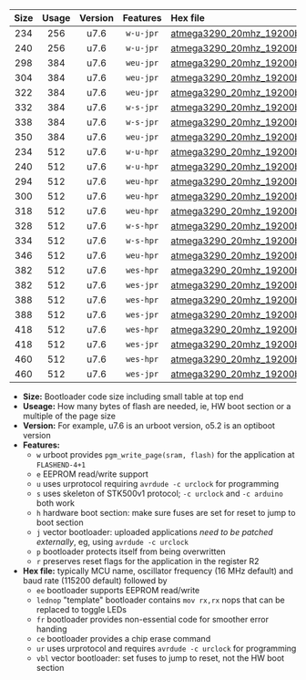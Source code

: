 |Size|Usage|Version|Features|Hex file|
|:-:|:-:|:-:|:-:|:--|
|234|256|u7.6|`w-u-jpr`|[atmega3290_20mhz_19200bps_ur_vbl.hex](https://raw.githubusercontent.com/stefanrueger/urboot/main//atmega3290_20mhz_19200bps_ur_vbl.hex)|
|240|256|u7.6|`w-u-jpr`|[atmega3290_20mhz_19200bps_lednop_ur_vbl.hex](https://raw.githubusercontent.com/stefanrueger/urboot/main//atmega3290_20mhz_19200bps_lednop_ur_vbl.hex)|
|298|384|u7.6|`weu-jpr`|[atmega3290_20mhz_19200bps_ee_ur_vbl.hex](https://raw.githubusercontent.com/stefanrueger/urboot/main//atmega3290_20mhz_19200bps_ee_ur_vbl.hex)|
|304|384|u7.6|`weu-jpr`|[atmega3290_20mhz_19200bps_ee_lednop_ur_vbl.hex](https://raw.githubusercontent.com/stefanrueger/urboot/main//atmega3290_20mhz_19200bps_ee_lednop_ur_vbl.hex)|
|322|384|u7.6|`weu-jpr`|[atmega3290_20mhz_19200bps_ee_lednop_fr_ur_vbl.hex](https://raw.githubusercontent.com/stefanrueger/urboot/main//atmega3290_20mhz_19200bps_ee_lednop_fr_ur_vbl.hex)|
|332|384|u7.6|`w-s-jpr`|[atmega3290_20mhz_19200bps_vbl.hex](https://raw.githubusercontent.com/stefanrueger/urboot/main//atmega3290_20mhz_19200bps_vbl.hex)|
|338|384|u7.6|`w-s-jpr`|[atmega3290_20mhz_19200bps_lednop_vbl.hex](https://raw.githubusercontent.com/stefanrueger/urboot/main//atmega3290_20mhz_19200bps_lednop_vbl.hex)|
|350|384|u7.6|`weu-jpr`|[atmega3290_20mhz_19200bps_ee_lednop_fr_ce_ur_vbl.hex](https://raw.githubusercontent.com/stefanrueger/urboot/main//atmega3290_20mhz_19200bps_ee_lednop_fr_ce_ur_vbl.hex)|
|234|512|u7.6|`w-u-hpr`|[atmega3290_20mhz_19200bps_ur.hex](https://raw.githubusercontent.com/stefanrueger/urboot/main//atmega3290_20mhz_19200bps_ur.hex)|
|240|512|u7.6|`w-u-hpr`|[atmega3290_20mhz_19200bps_lednop_ur.hex](https://raw.githubusercontent.com/stefanrueger/urboot/main//atmega3290_20mhz_19200bps_lednop_ur.hex)|
|294|512|u7.6|`weu-hpr`|[atmega3290_20mhz_19200bps_ee_ur.hex](https://raw.githubusercontent.com/stefanrueger/urboot/main//atmega3290_20mhz_19200bps_ee_ur.hex)|
|300|512|u7.6|`weu-hpr`|[atmega3290_20mhz_19200bps_ee_lednop_ur.hex](https://raw.githubusercontent.com/stefanrueger/urboot/main//atmega3290_20mhz_19200bps_ee_lednop_ur.hex)|
|318|512|u7.6|`weu-hpr`|[atmega3290_20mhz_19200bps_ee_lednop_fr_ur.hex](https://raw.githubusercontent.com/stefanrueger/urboot/main//atmega3290_20mhz_19200bps_ee_lednop_fr_ur.hex)|
|328|512|u7.6|`w-s-hpr`|[atmega3290_20mhz_19200bps.hex](https://raw.githubusercontent.com/stefanrueger/urboot/main//atmega3290_20mhz_19200bps.hex)|
|334|512|u7.6|`w-s-hpr`|[atmega3290_20mhz_19200bps_lednop.hex](https://raw.githubusercontent.com/stefanrueger/urboot/main//atmega3290_20mhz_19200bps_lednop.hex)|
|346|512|u7.6|`weu-hpr`|[atmega3290_20mhz_19200bps_ee_lednop_fr_ce_ur.hex](https://raw.githubusercontent.com/stefanrueger/urboot/main//atmega3290_20mhz_19200bps_ee_lednop_fr_ce_ur.hex)|
|382|512|u7.6|`wes-hpr`|[atmega3290_20mhz_19200bps_ee.hex](https://raw.githubusercontent.com/stefanrueger/urboot/main//atmega3290_20mhz_19200bps_ee.hex)|
|382|512|u7.6|`wes-jpr`|[atmega3290_20mhz_19200bps_ee_vbl.hex](https://raw.githubusercontent.com/stefanrueger/urboot/main//atmega3290_20mhz_19200bps_ee_vbl.hex)|
|388|512|u7.6|`wes-hpr`|[atmega3290_20mhz_19200bps_ee_lednop.hex](https://raw.githubusercontent.com/stefanrueger/urboot/main//atmega3290_20mhz_19200bps_ee_lednop.hex)|
|388|512|u7.6|`wes-jpr`|[atmega3290_20mhz_19200bps_ee_lednop_vbl.hex](https://raw.githubusercontent.com/stefanrueger/urboot/main//atmega3290_20mhz_19200bps_ee_lednop_vbl.hex)|
|418|512|u7.6|`wes-hpr`|[atmega3290_20mhz_19200bps_ee_lednop_fr.hex](https://raw.githubusercontent.com/stefanrueger/urboot/main//atmega3290_20mhz_19200bps_ee_lednop_fr.hex)|
|418|512|u7.6|`wes-jpr`|[atmega3290_20mhz_19200bps_ee_lednop_fr_vbl.hex](https://raw.githubusercontent.com/stefanrueger/urboot/main//atmega3290_20mhz_19200bps_ee_lednop_fr_vbl.hex)|
|460|512|u7.6|`wes-hpr`|[atmega3290_20mhz_19200bps_ee_lednop_fr_ce.hex](https://raw.githubusercontent.com/stefanrueger/urboot/main//atmega3290_20mhz_19200bps_ee_lednop_fr_ce.hex)|
|460|512|u7.6|`wes-jpr`|[atmega3290_20mhz_19200bps_ee_lednop_fr_ce_vbl.hex](https://raw.githubusercontent.com/stefanrueger/urboot/main//atmega3290_20mhz_19200bps_ee_lednop_fr_ce_vbl.hex)|

- **Size:** Bootloader code size including small table at top end
- **Useage:** How many bytes of flash are needed, ie, HW boot section or a multiple of the page size
- **Version:** For example, u7.6 is an urboot version, o5.2 is an optiboot version
- **Features:**
  + `w` urboot provides `pgm_write_page(sram, flash)` for the application at `FLASHEND-4+1`
  + `e` EEPROM read/write support
  + `u` uses urprotocol requiring `avrdude -c urclock` for programming
  + `s` uses skeleton of STK500v1 protocol; `-c urclock` and `-c arduino` both work
  + `h` hardware boot section: make sure fuses are set for reset to jump to boot section
  + `j` vector bootloader: uploaded applications *need to be patched externally*, eg, using `avrdude -c urclock`
  + `p` bootloader protects itself from being overwritten
  + `r` preserves reset flags for the application in the register R2
- **Hex file:** typically MCU name, oscillator frequency (16 MHz default) and baud rate (115200 default) followed by
  + `ee` bootloader supports EEPROM read/write
  + `lednop` "template" bootloader contains `mov rx,rx` nops that can be replaced to toggle LEDs
  + `fr` bootloader provides non-essential code for smoother error handing
  + `ce` bootloader provides a chip erase command
  + `ur` uses urprotocol and requires `avrdude -c urclock` for programming
  + `vbl` vector bootloader: set fuses to jump to reset, not the HW boot section
